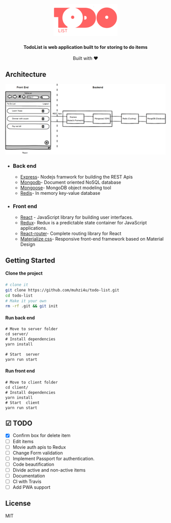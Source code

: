 <h1 align="center">
  <br>
  <a href="http://www.amitmerchant.com/electron-markdownify"><img src="sketch/logo.png" alt="Markdownify" width="200"></a>

</h1>

<h4 align="center">TodoList is web application built to for storing to do items</h4>


<div align="center">
  Built with ❤︎  
</div>
  

## Architecture

<img src="sketch/architecture.png" alt="architecture" />

- ### Back end
    - [Express](https://expressjs.com/)- Nodejs framwork for building the REST Apis
    - [Mongodb](http://mongodb.com/)-  Document oriented NoSQL database
    - [Mongoose](https://http://mongoosejs.com)- MongoDB object modeling tool
    - [Redis](https://redis.io/)- In memory key-value database
- ### Front end
    - [React](https://reactjs.org/) - JavaScript library for building user interfaces.
    - [Redux](https://redux.js.org/)- Redux is a predictable state container for JavaScript applications.
    - [React-router](https://github.com/ReactTraining/react-router)- Complete routing library for React
    - [Materialize css](http://materializecss.com/)- Responsive front-end framework based on Material Design

## Getting Started

#### Clone the project
```sh
# clone it
git clone https://github.com/muhzi4u/todo-list.git
cd todo-list
# Make it your own
rm -rf .git && git init
```
#### Run back end

```
# Move to server folder
cd server/
# Install dependencies
yarn install

# Start  server
yarn run start
```
#### Run front end
```
# Move to client folder 
cd client/
# Install dependencies
yarn install
# Start  client
yarn run start
```


## ☑ TODO

* [x] Confirm box for delete item
* [ ] Edit items
* [ ] Movie auth apis to Redux
* [ ] Change Form validation
* [ ] Implement Passport for authentication.
* [ ] Code beautification
* [ ] Divide active and non-active items
* [ ] Documentation
* [ ] CI with Travis
* [ ] Add PWA support

## License

MIT
